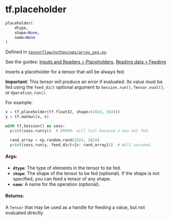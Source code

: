 <div itemscope itemtype="http://developers.google.com/ReferenceObject">
<meta itemprop="name" content="tf.placeholder" />
</div>

# tf.placeholder

``` python
placeholder(
    dtype,
    shape=None,
    name=None
)
```



Defined in [`tensorflow/python/ops/array_ops.py`](https://www.tensorflow.org/code/tensorflow/python/ops/array_ops.py).

See the guides: [Inputs and Readers > Placeholders](../../../api_guides/python/io_ops.md#Placeholders), [Reading data > Feeding](../../../api_guides/python/reading_data.md#Feeding)

Inserts a placeholder for a tensor that will be always fed.

**Important**: This tensor will produce an error if evaluated. Its value must
be fed using the `feed_dict` optional argument to `Session.run()`,
`Tensor.eval()`, or `Operation.run()`.

For example:

```python
x = tf.placeholder(tf.float32, shape=(1024, 1024))
y = tf.matmul(x, x)

with tf.Session() as sess:
  print(sess.run(y))  # ERROR: will fail because x was not fed.

  rand_array = np.random.rand(1024, 1024)
  print(sess.run(y, feed_dict={x: rand_array}))  # Will succeed.
```

#### Args:

* <b>`dtype`</b>: The type of elements in the tensor to be fed.
* <b>`shape`</b>: The shape of the tensor to be fed (optional). If the shape is not
    specified, you can feed a tensor of any shape.
* <b>`name`</b>: A name for the operation (optional).


#### Returns:

  A `Tensor` that may be used as a handle for feeding a value, but not
  evaluated directly.